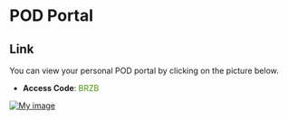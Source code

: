 # POD Portal

## Link
You can view your personal POD portal by clicking on the picture below.

- **Access Code**: <span style='color:#479608'>BRZB</span>

<a href="https://portal.ace.aviatrixlab.com/ " target="_blank">

![My image](images/pod.png)

</a>